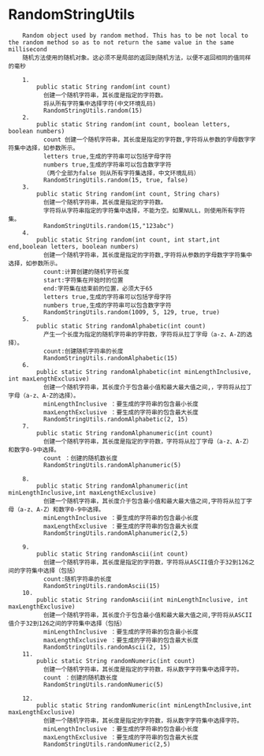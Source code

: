 # RandomStringUtils


        Random object used by random method. This has to be not local to the random method so as to not return the same value in the same millisecond
        随机方法使用的随机对象。这必须不是局部的返回到随机方法，以便不返回相同的值同样的毫秒
        
        1. 
            public static String random(int count)
              创建一个随机字符串，其长度是指定的字符数。
              将从所有字符集中选择字符(中文环境乱码)
              RandomStringUtils.random(15)
        2.
            public static String random(int count, boolean letters, boolean numbers)
              count 创建一个随机字符串，其长度是指定的字符数,字符将从参数的字母数字字符集中选择，如参数所示。
              letters true,生成的字符串可以包括字母字符
              numbers true,生成的字符串可以包含数字字符
              （两个全部为false 则从所有字符集选择，中文环境乱码）
              RandomStringUtils.random(15, true, false)
        3. 
            public static String random(int count, String chars)
              创建一个随机字符串，其长度是指定的字符数。
              字符将从字符串指定的字符集中选择，不能为空。如果NULL，则使用所有字符集。
              RandomStringUtils.random(15,"123abc")
        4.
            public static String random(int count, int start,int end,boolean letters, boolean numbers)
              创建一个随机字符串，其长度是指定的字符数,字符将从参数的字母数字字符集中选择，如参数所示。
              count:计算创建的随机字符长度
              start:字符集在开始时的位置
              end:字符集在结束前的位置，必须大于65
              letters true,生成的字符串可以包括字母字符
              numbers true,生成的字符串可以包含数字字符
              RandomStringUtils.random(1009, 5, 129, true, true)
        5. 
            public static String randomAlphabetic(int count)
              产生一个长度为指定的随机字符串的字符数，字符将从拉丁字母（a-z、A-Z的选择）。
              count:创建随机字符串的长度
              RandomStringUtils.randomAlphabetic(15)
        6.
            public static String randomAlphabetic(int minLengthInclusive, int maxLengthExclusive)
              创建一个随机字符串，其长度介于包含最小值和最大最大值之间,，字符将从拉丁字母（a-z、A-Z的选择）。
              minLengthInclusive ：要生成的字符串的包含最小长度
              maxLengthExclusive ：要生成的字符串的包含最大长度
              RandomStringUtils.randomAlphabetic(2, 15)
        7. 
            public static String randomAlphanumeric(int count)
              创建一个随机字符串，其长度是指定的字符数，字符将从拉丁字母（a-z、A-Z）和数字0-9中选择。
              count ：创建的随机数长度
              RandomStringUtils.randomAlphanumeric(5)
            
        8.
            public static String randomAlphanumeric(int minLengthInclusive,int maxLengthExclusive)
              创建一个随机字符串，其长度介于包含最小值和最大最大值之间,字符将从拉丁字母（a-z、A-Z）和数字0-9中选择。
              minLengthInclusive ：要生成的字符串的包含最小长度
              maxLengthExclusive ：要生成的字符串的包含最大长度
              RandomStringUtils.randomAlphanumeric(2,5)
        
        9. 
            public static String randomAscii(int count)
              创建一个随机字符串，其长度是指定的字符数，字符将从ASCII值介于32到126之间的字符集中选择（包括）
              count:随机字符串的长度
              RandomStringUtils.randomAscii(15)
        10.
            public static String randomAscii(int minLengthInclusive, int maxLengthExclusive)
              创建一个随机字符串，其长度介于包含最小值和最大最大值之间,字符将从ASCII值介于32到126之间的字符集中选择（包括）
              minLengthInclusive ：要生成的字符串的包含最小长度
              maxLengthExclusive ：要生成的字符串的包含最大长度
              RandomStringUtils.randomAscii(2, 15)
        11. 
            public static String randomNumeric(int count)
              创建一个随机字符串，其长度是指定的字符数，将从数字字符集中选择字符。
              count ：创建的随机数长度
              RandomStringUtils.randomNumeric(5)
            
        12.
            public static String randomNumeric(int minLengthInclusive,int maxLengthExclusive)
              创建一个随机字符串，其长度是指定的字符数，将从数字字符集中选择字符。
              minLengthInclusive ：要生成的字符串的包含最小长度
              maxLengthExclusive ：要生成的字符串的包含最大长度
              RandomStringUtils.randomNumeric(2,5)


​        
​        
​        
​        
​        
​        
​        
​        
​        
​        
​        
​        
​        
​        
​        
​        
​        
​        
​        
​        
​        
​        
​        
​        
​        
​        
​        
​        
​        
​        
​        
​        
​        
​        
​        
​        
​        
​        
​        
​        
​        
​        
​        
​        
​        
​        
​        
​        
​        
​        
​        
​            